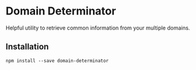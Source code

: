 Domain Determinator
====

Helpful utility to retrieve common information from your multiple domains.

## Installation

```
npm install --save domain-determinator
```